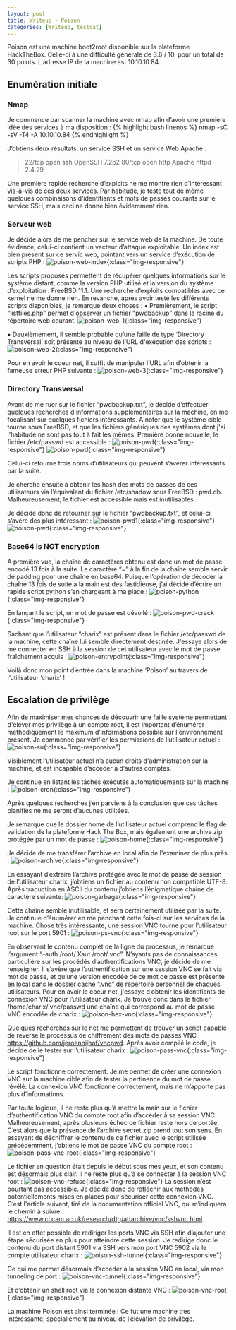 ```yaml
---
layout: post
title: Writeup - Poison
categories: [Writeup, testcat]
---
```

Poison est une machine boot2root disponible sur la plateforme HackTheBox. Celle-ci à une difficulté générale de 3.6 / 10, pour un total de 30 points.
L'adresse IP de la machine est 10.10.10.84.

## Enumération initiale
### Nmap
Je commence par scanner la machine avec nmap afin d’avoir une première idée des services à ma disposition :
{% highlight bash linenos %}
nmap -sC -sV -T4 -A 10.10.10.84
{% endhighlight %}

J’obtiens deux résultats, un service SSH et un service Web Apache :
> 22/tcp     open    ssh         OpenSSH 7.2p2
> 80/tcp     open    http         Apache httpd 2.4.29

Une première rapide recherche d’exploits ne me montre rien d'intéressant vis-à-vis de ces deux services. Par habitude, je teste tout de même quelques combinaisons d’identifiants et mots de passes courants sur le service SSH, mais ceci ne donne bien évidemment rien.

### Serveur web
Je décide alors de me pencher sur le service web de la machine. De toute évidence, celui-ci contient un vecteur d’attaque exploitable.
Un index est bien présent sur ce servic web, pointant vers un service d’exécution de scripts PHP :
![poison-web-index](/img/poison/index.PNG){:class="img-responsive"}

Les scripts proposés permettent de récupérer quelques informations sur le système distant, comme la version PHP utilisé et la version du système d’exploitation : FreeBSD 11.1.
Une recherche d’exploits compatibles avec ce kernel ne me donne rien.
En revanche, après avoir testé les différents scripts disponibles, je remarque deux choses :
• Premièrement, le script “listfiles.php” permet d'observer un fichier "pwdbackup" dans la racine du répertoire web courant.
![poison-web-1](/img/poison/vuln1.PNG){:class="img-responsive"}

• Deuxièmement, il semble probable qu’une faille de type ‘Directory Transversal’ soit présente au niveau de l’URL d'exécution des scripts : ![poison-web-2](/img/poison/vuln2.PNG){:class="img-responsive"}

Pour en avoir le coeur net, il suffit de manipuler l’URL afin d’obtenir la fameuse erreur PHP suivante :
![poison-web-3](/img/poison/vuln3.PNG){:class="img-responsive"}

### Directory Transversal

Avant de me ruer sur le fichier “pwdbackup.txt”, je décide d’effectuer quelques recherches d'informations supplémentaires sur la machine, en me focalisant sur quelques fichiers intéressants. A noter que le système cible tourne sous FreeBSD, et que les fichiers génériques des systèmes dont j'ai l'habitude ne sont pas tout à fait les mêmes.
Première bonne nouvelle, le fichier /etc/passwd est accessible :
![poison-pwd](/img/poison/pwd2.PNG){:class="img-responsive"}
![poison-pwd](/img/poison/pwd3.PNG){:class="img-responsive"}

Celui-ci retourne trois noms d’utilisateurs qui peuvent s’avérer intéressants par la suite.

Je cherche ensuite à obtenir les hash des mots de passes de ces utilisateurs via l’équivalent du fichier /etc/shadow sous FreeBSD : pwd.db. Malheureusement, le fichier est accessible mais est inutilisables.

Je décide donc de retourner sur le fichier “pwdbackup.txt”, et celui-ci s’avère des plus intéressant :
![poison-pwd1](/img/poison/pwd-url.PNG){:class="img-responsive"}
![poison-pwd](/img/poison/pwd-content.PNG){:class="img-responsive"}

### Base64 is NOT encryption

A première vue, la chaîne de caractères obtenu est donc un mot de passe encodé 13 fois à la suite. Le caractère “=” à la fin de la chaîne semble servir de padding pour une chaîne en base64.
Puisque l’opération de décoder la chaîne 13 fois de suite à la main est des fastidieuse, j’ai décidé d’écrire un rapide script python s’en chargeant à ma place :
![poison-python](/img/poison/python.PNG){:class="img-responsive"}

En lançant le script, un mot de passe est dévoilé :
![poison-pwd-crack](/img/poison/pwd-crack.PNG){:class="img-responsive"}

Sachant que l’utilisateur “charix” est présent dans le fichier /etc/passwd de la machine, cette chaîne lui semble directement destinée. J'essaye alors de me connecter en SSH à la session de cet utilisateur avec le mot de passe fraîchement acquis :
![poison-entrypoint](/img/poison/user.PNG){:class="img-responsive"}

Voilà donc mon point d’entrée dans la machine ‘Poison’ au travers de l’utilisateur ‘charix’ !

## Escalation de privilège
Afin de maximiser mes chances de découvrir une faille système permettant d'élever mes privilège à un compte root, il est important d’énumérer méthodiquement le maximum d’informations possible sur l'environnement présent.
Je commence par vérifier les permissions de l’utilisateur actuel :
![poison-su](/img/poison/su.PNG){:class="img-responsive"}

Visiblement l’utilisateur actuel n’a aucun droits d'administration sur la machine, et est incapable d’accéder à d’autres comptes.

Je continue en listant les tâches exécutés automatiquements sur la machine :
![poison-cron](/img/poison/cron.PNG){:class="img-responsive"}

Après quelques recherches j’en parviens à la conclusion que ces tâches planifiés ne me seront d’aucunes utilitées.

Je remarque que le dossier home de l’utilisateur actuel comprend le flag de validation de la plateforme Hack The Box, mais également une archive zip protégée par un mot de passe :
![poison-home](/img/poison/home.PNG){:class="img-responsive"}

Je décide de me transférer l’archive en local afin de l'examiner de plus près :
![poison-archive](/img/poison/archive.PNG){:class="img-responsive"}

En essayant d’extraire l’archive protégée avec le mot de passe de session de l’utilisateur charix, j’obtiens un fichier au contenu non compatible UTF-8. Après traduction en ASCII du contenu j’obtiens l’énigmatique chaine de caractère suivante:
![poison-garbage](/img/poison/garbage.PNG){:class="img-responsive"}

Cette chaîne semble inutilisable, et sera certainement utilisée par la suite.
Je continue d’énumérer en me penchant cette fois-ci sur les services de la machine. Chose très intéressante, une session VNC tourne pour l’utilisateur root sur le port 5901 :
![poison-ps-vnc](/img/poison/ps-vnc.PNG){:class="img-responsive"}

En observant le contenu complet de la ligne du processus, je remarque l’argument “-auth /root/.Xaut /root/.vnc”. N’ayants pas de connaissances particulière sur les procédés d’authentifications VNC, je décide de me renseigner.
Il s’avère que l’authentification sur une session VNC se fait via mot de passe, et qu’une version encodée de ce mot de passe est présente en local dans le dossier caché “.vnc” de répertoire personnel de chaques utilisateurs.
Pour en avoir le coeur net, j'essaye d’obtenir les identifiants de connexion VNC pour l’utilisateur charix. Je trouve donc dans le fichier /home/charix/.vnc/passwd une chaîne qui correspond au mot de passe VNC encodée de charix :
![poison-hex-vnc](/img/poison/hex-vnc.PNG){:class="img-responsive"}

Quelques recherches sur le net me permettent de trouver un script capable de reverse le processus de chiffrement des mots de passes VNC : https://github.com/jeroennijhof/vncpwd.
Après avoir compilé le code, je décide de le tester sur l’utilisateur charix :
![poison-pass-vnc](/img/poison/pass-vnc.PNG){:class="img-responsive"}

Le script fonctionne correctement. Je me permet de créer une connexion VNC sur la machine cible afin de tester la pertinence du mot de passe révélé. La connexion VNC fonctionne correctement, mais ne m’apporte pas plus d’informations.

Par toute logique, il ne reste plus qu’à mettre la main sur le fichier d’authentification VNC du compte root afin d’accéder à sa session VNC. Malheureusement, après plusieurs échec ce fichier reste hors de portée. C’est alors que la présence de l’archive secret.zip prend tout son sens. En essayant de déchiffrer le contenu de ce fichier avec le script utilisée précédemment, j’obtiens le mot de passe VNC du compte root :
![poison-pass-vnc-root](/img/poison/pass-vnc-root.PNG){:class="img-responsive"}

Le fichier en question était depuis le début sous mes yeux, et son contenu est désormais plus clair. il ne reste plus qu’à se connecter à la session VNC root :
![poison-vnc-refuse](/img/poison/pass-vnc-refuse.PNG){:class="img-responsive"}
La session n’est pourtant pas accessible. Je décide donc de réfléchir aux méthodes potentiellements mises en places pour sécuriser cette connexion VNC. C’est l'article suivant, tiré de la documentation officiel VNC, qui m’indiquera le chemin à suivre : https://www.cl.cam.ac.uk/research/dtg/attarchive/vnc/sshvnc.html.

Il est en effet possible de rediriger les ports VNC via SSH afin d’ajouter une étape sécurisée en plus pour atteindre cette session. Je redirige donc le contenu du port distant 5901 via SSH vers mon port VNC 5902 via le compte utilisateur charix :
![poison-ssh-tunnel](/img/poison/pass-ssh-tunnel.PNG){:class="img-responsive"}

Ce qui me permet désormais d’accéder à la session VNC en local, via mon tunneling de port :
![poison-vnc-tunnel](/img/poison/pass-vnc-tunnel.PNG){:class="img-responsive"}

Et d’obtenir un shell root via la connexion distante VNC :
![poison-vnc-root](/img/poison/pass-vnc-root2.PNG){:class="img-responsive"}


La machine Poison est ainsi terminée ! Ce fut une machine très intéressante, spéciallement au niveau de l’élévation de privilège.
